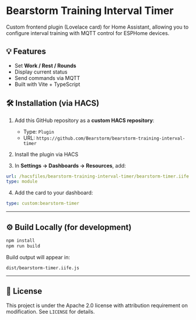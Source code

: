 # Bearstorm Training Interval Timer

Custom frontend plugin (Lovelace card) for Home Assistant, allowing you to configure interval training with MQTT control for ESPHome devices.

## 💡 Features

- Set **Work / Rest / Rounds**
- Display current status
- Send commands via MQTT
- Built with Vite + TypeScript

## 🛠 Installation (via HACS)

1. Add this GitHub repository as a **custom HACS repository**:
   - Type: `Plugin`
   - URL: `https://github.com/Bearstorm/bearstorm-training-interval-timer`

2. Install the plugin via HACS

3. In **Settings → Dashboards → Resources**, add:

```yaml
url: /hacsfiles/bearstorm-training-interval-timer/bearstorm-timer.iife.js
type: module
```

4. Add the card to your dashboard:

```yaml
type: custom:bearstorm-timer
```

---

## ⚙ Build Locally (for development)

```bash
npm install
npm run build
```

Build output will appear in:

```
dist/bearstorm-timer.iife.js
```

---

## 📄 License

This project is under the Apache 2.0 license with attribution requirement on modification. See `LICENSE` for details.
